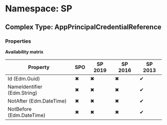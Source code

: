 # Namespace: SP

## Complex Type: AppPrincipalCredentialReference

### Properties

**Availability matrix**

Property | SPO | SP 2019 | SP 2016 | SP 2013
----------|-----|---------|---------|--------
Id (Edm.Guid) | ✖ | ✖ | ✖ | ✔
NameIdentifier (Edm.String) | ✖ | ✖ | ✖ | ✔
NotAfter (Edm.DateTime) | ✖ | ✖ | ✖ | ✔
NotBefore (Edm.DateTime) | ✖ | ✖ | ✖ | ✔
